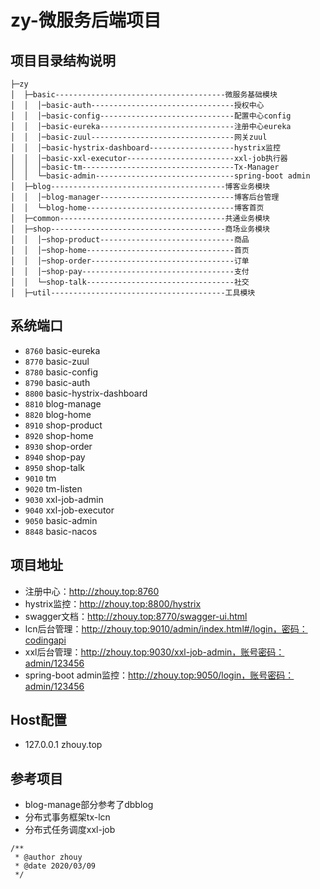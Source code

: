 # zy-微服务后端项目

## 项目目录结构说明

```
├─zy
│  ├─basic--------------------------------------微服务基础模块
│  │  │─basic-auth--------------------------------授权中心
│  │  │─basic-config------------------------------配置中心config
│  │  │─basic-eureka------------------------------注册中心eureka
│  │  │─basic-zuul--------------------------------网关zuul
│  │  │─basic-hystrix-dashboard-------------------hystrix监控
│  │  │─basic-xxl-executor------------------------xxl-job执行器
│  │  │─basic-tm----------------------------------Tx-Manager
│  │  └─basic-admin-------------------------------spring-boot admin
│  ├─blog---------------------------------------博客业务模块
│  │  │─blog-manager------------------------------博客后台管理
│  │  └─blog-home---------------------------------博客首页
│  ├─common-------------------------------------共通业务模块
│  ├─shop---------------------------------------商场业务模块
│  │  │─shop-product------------------------------商品
│  │  │─shop-home---------------------------------首页
│  │  │─shop-order--------------------------------订单
│  │  │─shop-pay----------------------------------支付
│  │  └─shop-talk---------------------------------社交
│  ├─util---------------------------------------工具模块
```
## 系统端口
 - `8760` basic-eureka
 - `8770` basic-zuul
 - `8780` basic-config
 - `8790` basic-auth
 - `8800` basic-hystrix-dashboard
 - `8810` blog-manage
 - `8820` blog-home
 - `8910` shop-product
 - `8920` shop-home
 - `8930` shop-order
 - `8940` shop-pay
 - `8950` shop-talk
 - `9010` tm
 - `9020` tm-listen
 - `9030` xxl-job-admin
 - `9040` xxl-job-executor
 - `9050` basic-admin
 - `8848` basic-nacos
 
 
## 项目地址
 - 注册中心：http://zhouy.top:8760
 - hystrix监控：http://zhouy.top:8800/hystrix
 - swagger文档：http://zhouy.top:8770/swagger-ui.html
 - lcn后台管理：http://zhouy.top:9010/admin/index.html#/login，密码：codingapi
 - xxl后台管理：http://zhouy.top:9030/xxl-job-admin，账号密码：admin/123456
 - spring-boot admin监控：http://zhouy.top:9050/login，账号密码：admin/123456

## Host配置
 - 127.0.0.1 zhouy.top

## 参考项目
 - blog-manage部分参考了dbblog
 - 分布式事务框架tx-lcn
 - 分布式任务调度xxl-job

```
/**
 * @author zhouy
 * @date 2020/03/09
 */
```